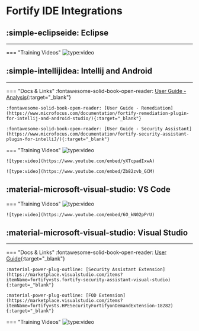 # Fortify IDE Integrations


## :simple-eclipseide: Eclipse
---

=== "Training Videos"
    ![type:video](https://www.youtube.com/embed/W4Stp4JseZY)

## :simple-intellijidea: Intellij and Android
---

=== "Docs & Links"
    :fontawesome-solid-book-open-reader: [User Guide - Analysis](https://www.microfocus.com/documentation/fortify-static-code-analyzer-and-tools/2220/IntelliJ_AnalysisPlugin_Help_22.2.0/index.htm){:target="_blank"}

    :fontawesome-solid-book-open-reader: [User Guide - Remediation](https://www.microfocus.com/documentation/fortify-remediation-plugin-for-intellij-and-android-studio/){:target="_blank"}

    :fontawesome-solid-book-open-reader: [User Guide - Security Assistant](https://www.microfocus.com/documentation/fortify-security-assistant-plugin-for-intelliJ/){:target="_blank"}

=== "Training Videos"
    ![type:video](https://www.youtube.com/embed/bKeC-06qPyk)

    ![type:video](https://www.youtube.com/embed/yXTcpadIxwA)

    ![type:video](https://www.youtube.com/embed/Zb82zvb_GCM)

## :material-microsoft-visual-studio: VS Code

=== "Training Videos"
    ![type:video](https://www.youtube.com/embed/VT50NDI6SnA)

    ![type:video](https://www.youtube.com/embed/6O_kN02pPrU)

## :material-microsoft-visual-studio: Visual Studio

---

=== "Docs & Links"
    :fontawesome-solid-book-open-reader: [User Guide](https://www.microfocus.com/documentation/fortify-static-code-analyzer-and-tools/2220/VS_Ext_Help_22.2.0/index.htm){:target="_blank"}

    :material-power-plug-outline: [Security Assistant Extension](https://marketplace.visualstudio.com/items?itemName=fortifyvsts.fortify-security-assistant-visual-studio){:target=_"blank"}

    :material-power-plug-outline: [FOD Extension](https://marketplace.visualstudio.com/items?itemName=fortifyvsts.HPESecurityFortifyonDemandExtension-18282){:target="_blank"}

=== "Training Videos"
    ![type:video](https://www.youtube.com/embed/vUjOgqFtoOo)